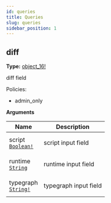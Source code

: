 ```yaml
---
id: queries
title: Queries
slug: queries
sidebar_position: 1
---
```


## diff

**Type:**
[object_16!](/docs/reference/typegate/prisma-migration/objects#object_16)

diff field

Policies:

- admin_only

<p style={{ marginBottom: "0.4em" }}><strong>Arguments</strong></p>

<table>
<thead><tr><th>Name</th><th>Description</th></tr></thead>
<tbody>
<tr>
<td>
script<br />
<a href="/docs/reference/typegate/prisma-migration/scalars#boolean"><code>Boolean!</code></a>
</td>
<td>
<p>script input field</p>
</td>
</tr>
<tr>
<td>
runtime<br />
<a href="/docs/reference/typegate/prisma-migration/scalars#string"><code>String</code></a>
</td>
<td>
<p>runtime input field</p>
</td>
</tr>
<tr>
<td>
typegraph<br />
<a href="/docs/reference/typegate/prisma-migration/scalars#string"><code>String!</code></a>
</td>
<td>
<p>typegraph input field</p>
</td>
</tr>
</tbody>
</table>
